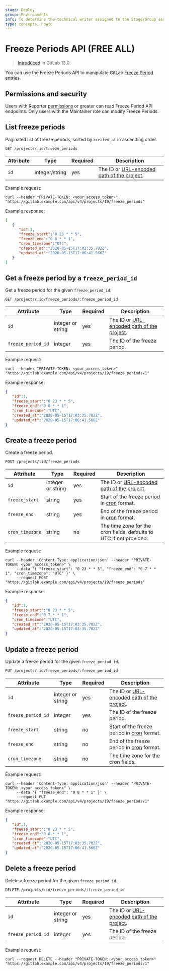 ```yaml
---
stage: Deploy
group: Environments
info: To determine the technical writer assigned to the Stage/Group associated with this page, see https://about.gitlab.com/handbook/product/ux/technical-writing/#assignments
type: concepts, howto
---
```


# Freeze Periods API **(FREE ALL)**

> [Introduced](https://gitlab.com/gitlab-org/gitlab/-/merge_requests/29382) in GitLab 13.0.

You can use the Freeze Periods API to manipulate GitLab [Freeze Period](../user/project/releases/index.md#prevent-unintentional-releases-by-setting-a-deploy-freeze) entries.

## Permissions and security

Users with Reporter [permissions](../user/permissions.md) or greater can read
Freeze Period API endpoints. Only users with the Maintainer role can modify
Freeze Periods.

## List freeze periods

Paginated list of freeze periods, sorted by `created_at` in ascending order.

```plaintext
GET /projects/:id/freeze_periods
```

| Attribute     | Type           | Required | Description                                                                         |
| ------------- | -------------- | -------- | ----------------------------------------------------------------------------------- |
| `id`          | integer/string | yes      | The ID or [URL-encoded path of the project](rest/index.md#namespaced-path-encoding). |

Example request:

```shell
curl --header "PRIVATE-TOKEN: <your_access_token>" "https://gitlab.example.com/api/v4/projects/19/freeze_periods"
```

Example response:

```json
[
   {
      "id":1,
      "freeze_start":"0 23 * * 5",
      "freeze_end":"0 8 * * 1",
      "cron_timezone":"UTC",
      "created_at":"2020-05-15T17:03:35.702Z",
      "updated_at":"2020-05-15T17:06:41.566Z"
   }
]
```

## Get a freeze period by a `freeze_period_id`

Get a freeze period for the given `freeze_period_id`.

```plaintext
GET /projects/:id/freeze_periods/:freeze_period_id
```

| Attribute     | Type           | Required | Description                                                                         |
| ------------- | -------------- | -------- | ----------------------------------------------------------------------------------- |
| `id`          | integer or string | yes      | The ID or [URL-encoded path of the project](rest/index.md#namespaced-path-encoding). |
| `freeze_period_id`    | integer         | yes      | The ID of the freeze period.                                     |

Example request:

```shell
curl --header "PRIVATE-TOKEN: <your_access_token>" "https://gitlab.example.com/api/v4/projects/19/freeze_periods/1"
```

Example response:

```json
{
   "id":1,
   "freeze_start":"0 23 * * 5",
   "freeze_end":"0 8 * * 1",
   "cron_timezone":"UTC",
   "created_at":"2020-05-15T17:03:35.702Z",
   "updated_at":"2020-05-15T17:06:41.566Z"
}
```

## Create a freeze period

Create a freeze period.

```plaintext
POST /projects/:id/freeze_periods
```

| Attribute          | Type            | Required                    | Description                                                                                                                      |
| -------------------| --------------- | --------                    | -------------------------------------------------------------------------------------------------------------------------------- |
| `id`               | integer or string  | yes                         | The ID or [URL-encoded path of the project](rest/index.md#namespaced-path-encoding).                                              |
| `freeze_start`     | string          | yes                         | Start of the freeze period in [cron](https://crontab.guru/) format.                                                              |
| `freeze_end`       | string          | yes                         | End of the freeze period in [cron](https://crontab.guru/) format.                                                                |
| `cron_timezone`    | string          | no                          | The time zone for the cron fields, defaults to UTC if not provided.                                                               |

Example request:

```shell
curl --header 'Content-Type: application/json' --header "PRIVATE-TOKEN: <your_access_token>" \
     --data '{ "freeze_start": "0 23 * * 5", "freeze_end": "0 7 * * 1", "cron_timezone": "UTC" }' \
     --request POST "https://gitlab.example.com/api/v4/projects/19/freeze_periods"
```

Example response:

```json
{
   "id":1,
   "freeze_start":"0 23 * * 5",
   "freeze_end":"0 7 * * 1",
   "cron_timezone":"UTC",
   "created_at":"2020-05-15T17:03:35.702Z",
   "updated_at":"2020-05-15T17:03:35.702Z"
}
```

## Update a freeze period

Update a freeze period for the given `freeze_period_id`.

```plaintext
PUT /projects/:id/freeze_periods/:freeze_period_id
```

| Attribute     | Type            | Required | Description                                                                                                 |
| ------------- | --------------- | -------- | ----------------------------------------------------------------------------------------------------------- |
| `id`          | integer or string  | yes      | The ID or [URL-encoded path of the project](rest/index.md#namespaced-path-encoding).                         |
| `freeze_period_id`    | integer          | yes      | The ID of the freeze period.                                                              |
| `freeze_start`     | string          | no                         | Start of the freeze period in [cron](https://crontab.guru/) format.                                                              |
| `freeze_end`       | string          | no                         | End of the freeze period in [cron](https://crontab.guru/) format.                                                                |
| `cron_timezone`    | string          | no                          | The time zone for the cron fields.                                                               |

Example request:

```shell
curl --header 'Content-Type: application/json' --header "PRIVATE-TOKEN: <your_access_token>" \
     --data '{ "freeze_end": "0 8 * * 1" }' \
     --request PUT "https://gitlab.example.com/api/v4/projects/19/freeze_periods/1"
```

Example response:

```json
{
   "id":1,
   "freeze_start":"0 23 * * 5",
   "freeze_end":"0 8 * * 1",
   "cron_timezone":"UTC",
   "created_at":"2020-05-15T17:03:35.702Z",
   "updated_at":"2020-05-15T17:06:41.566Z"
}
```

## Delete a freeze period

Delete a freeze period for the given `freeze_period_id`.

```plaintext
DELETE /projects/:id/freeze_periods/:freeze_period_id
```

| Attribute     | Type           | Required | Description                                                                         |
| ------------- | -------------- | -------- | ----------------------------------------------------------------------------------- |
| `id`          | integer or string | yes      | The ID or [URL-encoded path of the project](rest/index.md#namespaced-path-encoding). |
| `freeze_period_id`    | integer         | yes      | The ID of the freeze period.                                     |

Example request:

```shell
curl --request DELETE --header "PRIVATE-TOKEN: <your_access_token>" "https://gitlab.example.com/api/v4/projects/19/freeze_periods/1"

```
